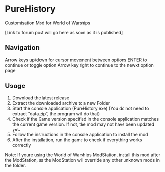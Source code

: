 # PureHistory
Customisation Mod for World of Warships

[Link to forum post will go here as soon as it is published]

## Navigation
Arrow keys up/down for cursor movement between options
ENTER to continue or toggle option
Arrow key right to continue to the newxt option page

## Usage
1.	Download the latest release
2.	Extract the downloaded archive to a new Folder
3.	Start the console application (PureHistory.exe)
    (You do not need to extract “data.zip”, the program will do that)
4.	Check if the Game version specified in the console application matches the current game version. If not, the mod may not have been updated yet.
5.	Follow the instructions in the console application to install the mod
6.	After the installation, run the game to check if everything works correctly

Note: If youre using the World of Warships ModStation, install this mod after the ModStation, as the ModStation will override any other unknown mods in the folder.
